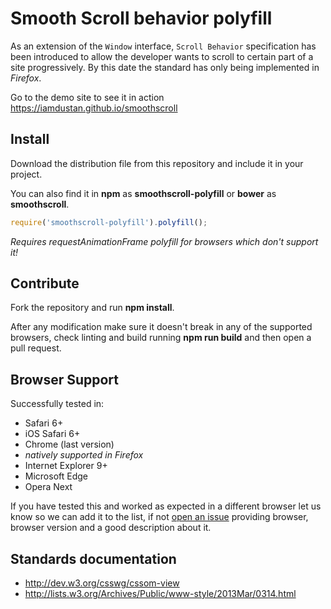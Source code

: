 # Smooth Scroll behavior polyfill

As an extension of the `Window` interface, `Scroll Behavior` specification has been introduced to allow the developer wants to scroll to certain part of a site progressively. By this date the standard has only being implemented in _Firefox_.

Go to the demo site to see it in action https://iamdustan.github.io/smoothscroll


## Install

Download the distribution file from this repository and include it in your project.

You can also find it in **npm** as **smoothscroll-polyfill** or **bower** as **smoothscroll**.

```js
require('smoothscroll-polyfill').polyfill();
```

_Requires requestAnimationFrame polyfill for browsers which don't support it!_


## Contribute

Fork the repository and run **npm install**.

After any modification make sure it doesn't break in any of the supported browsers, check linting and build running **npm run build** and then open a pull request.


## Browser Support

Successfully tested in:

- Safari 6+
- iOS Safari 6+
- Chrome (last version)
- _natively supported in Firefox_
- Internet Explorer 9+
- Microsoft Edge
- Opera Next

If you have tested this and worked as expected in a different browser let us know so we can add it to the list, if not [open an issue](https://github.com/iamdustan/smoothscroll/issues) providing browser, browser version and a good description about it.


## Standards documentation

- http://dev.w3.org/csswg/cssom-view
- http://lists.w3.org/Archives/Public/www-style/2013Mar/0314.html
